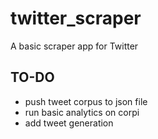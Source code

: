 # twitter_scraper
A basic scraper app for Twitter

## TO-DO
- push tweet corpus to json file
- run basic analytics on corpi
- add tweet generation

